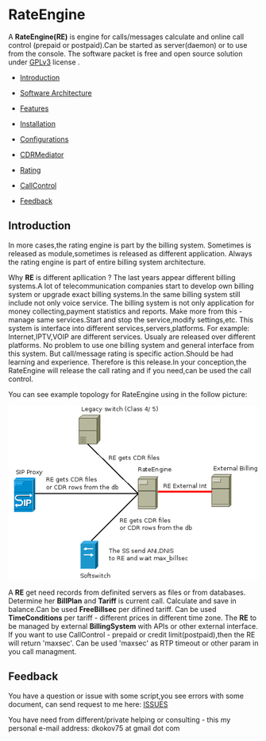 # RateEngine

  A **RateEngine(RE)** is engine for calls/messages calculate and 
online call control (prepaid or postpaid).Can be started as server(daemon) or to use from the console.
The software packet is free and open source solution under [GPLv3](https://opensource.org/licenses/GPL-3.0) license .

* [Introduction](#Introduction)

* [Software Architecture](doc/arch.md)

* [Features](doc/features.md)

* [Installation](doc/install.md)

* [Configurations](doc/config.md)

* [CDRMediator](doc/cdrm.md)

* [Rating](doc/rating.md)

* [CallControl](doc/call_control.md)

* [Feedback](#Feedback)

## Introduction

  In more cases,the rating engine is part by the billing system.
Sometimes is released as module,sometimes is released as different application.
Always the rating engine is part of entire billing system architecture.
 
  Why **RE** is different apllication ?
The last years appear different billing systems.A lot of telecommunication companies start to develop
own billing system or upgrade exact billing systems.In the same billing system still include not only voice service.
The billing system is not only application for money collecting,payment statistics and reports.
Make more from this - manage same services.Start and stop the service,modify settings,etc.
This system is interface into different services,servers,platforms.
For example: Internet,IPTV,VOIP are different services. Usualy are released over different platforms.
No problem to use one billing system and general interface from this system.
But call/message rating is specific action.Should be had learning and experience.
Therefore is this release.In your conception,the RateEngine will release the call rating and if you need,can be used the call control.

You can see example topology for RateEngine using in the follow picture:

![](doc/png/RateEngine_v2.png)

  A **RE** get need records from definited servers as files or from databases.
Determine her **BillPlan** and **Tariff** is current call.
Calculate and save in balance.Can be used **FreeBillsec** per difined tariff.
Can be used **TimeConditions** per tariff - different prices in different time zone.
The **RE** to be managed by external **BillingSystem** with APIs or other external interface.
If you want to use CallControl - prepaid or credit limit(postpaid),then the RE will return 'maxsec'.
Can be used 'maxsec' as RTP timeout or other param in you call managment.

## Feedback

  You have a question or issue with some script,you see errors with some document,
can send request to me here: [ISSUES](https://github.com/dkokov/RateEngine/issues)

You have need from different/private helping or consulting -
this my personal e-mail address: dkokov75 at gmail dot com

